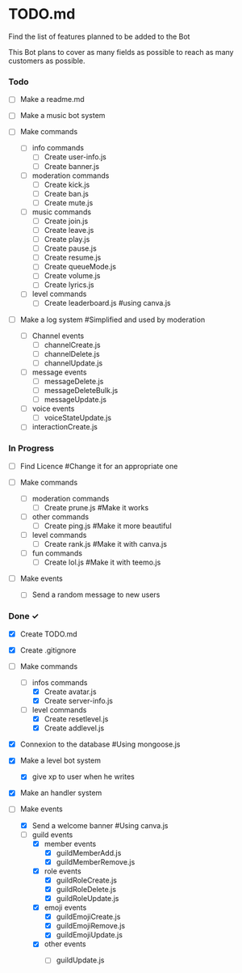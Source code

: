 # TODO.md

Find the list of features planned to be added to the Bot

This Bot plans to cover as many fields as possible to reach as many customers as possible.

### Todo

- [ ] Make a readme.md

- [ ] Make a music bot system

- [ ] Make commands
  - [ ] info commands
    - [ ] Create user-info.js
    - [ ] Create banner.js
  - [ ] moderation commands
    - [ ] Create kick.js
    - [ ] Create ban.js
    - [ ] Create mute.js
  - [ ] music commands
    - [ ] Create join.js
    - [ ] Create leave.js
    - [ ] Create play.js
    - [ ] Create pause.js
    - [ ] Create resume.js
    - [ ] Create queueMode.js
    - [ ] Create volume.js
    - [ ] Create lyrics.js
  - [ ] level commands
    - [ ] Create leaderboard.js #using canva.js

- [ ] Make a log system #Simplified and used by moderation
  - [ ] Channel events
    - [ ] channelCreate.js
    - [ ] channelDelete.js
    - [ ] channelUpdate.js
  - [ ] message events
    - [ ] messageDelete.js
    - [ ] messageDeleteBulk.js
    - [ ] messageUpdate.js
  - [ ] voice events
    - [ ] voiceStateUpdate.js
  - [ ] interactionCreate.js

### In Progress

- [ ] Find Licence #Change it for an appropriate one

- [ ] Make commands
  - [ ] moderation commands
    - [ ] Create prune.js #Make it works
  - [ ] other commands
    - [ ] Create ping.js #Make it more beautiful
  - [ ] level commands
    - [ ] Create rank.js #Make it with canva.js
  - [ ] fun commands
    - [ ] Create lol.js #Make it with teemo.js

- [ ] Make events
  - [ ] Send a random message to new users
    

### Done ✓

- [x] Create TODO.md

- [x] Create .gitignore

- [ ] Make commands
  - [ ] infos commands
    - [x] Create avatar.js
    - [x] Create server-info.js
  - [ ] level commands
    - [x] Create resetlevel.js
    - [x] Create addlevel.js

- [x] Connexion to the database #Using mongoose.js

- [x] Make a level bot system
  - [x] give xp to user when he writes

- [x] Make an handler system

- [ ] Make events
  - [x] Send a welcome banner #Using canva.js
  - [ ] guild events
    - [x] member events
      - [x] guildMemberAdd.js
      - [x] guildMemberRemove.js
    - [x] role events
      - [x] guildRoleCreate.js
      - [x] guildRoleDelete.js
      - [x] guildRoleUpdate.js
    - [x] emoji events
      - [x] guildEmojiCreate.js
      - [x] guildEmojiRemove.js
      - [x] guildEmojiUpdate.js
    - [x] other events
      - [ ] guildUpdate.js

